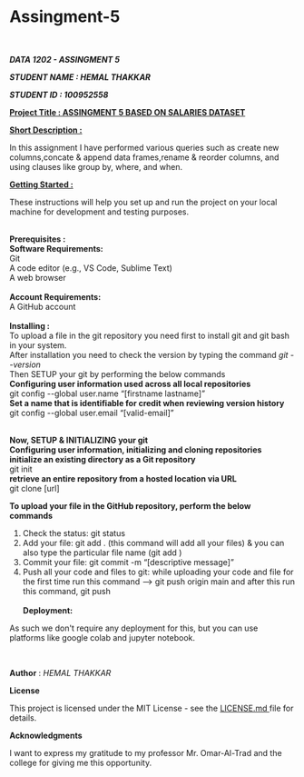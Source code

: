 # Assingment-5

<br>

<b><i>DATA 1202 - ASSINGMENT 5</i></b><br>

<b><i>STUDENT NAME : HEMAL THAKKAR</i></b><br>

<b><i>STUDENT ID : 100952558</i></b><br>

<b><u>Project Title : ASSINGMENT 5 BASED ON SALARIES DATASET</u></b><br>

<b><u>Short Description : </u></b><br>

In this assignment I have performed various queries such as create new columns,concate & append data frames,rename & reorder columns, and using clauses like group by, where, and when.<br>

<b><u>Getting Started : </u></b><br>

These instructions will help you set up and run the project on your local machine for development and testing purposes.

<br>
<b>
Prerequisites :
<br>
    Software Requirements:</b><br>
        Git<br>
        A code editor (e.g., VS Code, Sublime Text)<br>
        A web browser<br><br>
   <b> Account Requirements:</b><br>
        A GitHub account<br>

<br>
<b>
Installing :<br></b>
To upload a file in the git repository you need first to install git and git bash in your system.<br>
After installation you need to check the version by typing the command <i>git --version</i><br>
Then SETUP your git by performing the below commands<br>
<b>Configuring user information used across all local repositories</b><br>
git config --global user.name “[firstname lastname]”<br>
<b> Set a name that is identifiable for credit when reviewing version history</b><br>
git config --global user.email “[valid-email]”<br><br>

<b>Now, SETUP & INITIALIZING your git</b><br>
<b>Configuring user information, initializing and cloning repositories</b><br>
<b>initialize an existing directory as a Git repository</b><br>
git init<br>
<b>retrieve an entire repository from a hosted location via URL</b></br>
git clone [url]<br>

<b> To upload your file in the GitHub repository, perform the below commands </b><br>
1. Check the status: git status
2. Add your file: git add . (this command will add all your files) & you can also type the particular file name (git add <file name>)
3. Commit your file: git commit -m “[descriptive message]”
4. Push all your code and files to git: while uploading your code and file for the first time run this command --> git push origin main and after this run this command, git push
<br><br>
<b> Deployment: </b>

As such we don't require any deployment for this, but you can use platforms like google colab and jupyter notebook.

<br>

<b>Author</b> : <i>HEMAL THAKKAR</i>

<b> License </b>

This project is licensed under the MIT License - see the <a href="https://github.com/Hemal-22/Data-Analysis-Tools/blob/main/LICENSE">LICENSE.md </a> file for details.

<be>

<b> Acknowledgments </b>

I want to express my gratitude to my professor Mr. Omar-Al-Trad and the college for giving me this opportunity.


